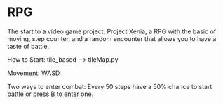# RPG
The start to a video game project, Project Xenia, a RPG with the basic of moving,
step counter, and a random encounter that allows you to have a taste of battle.

How to Start: tile_based --> tileMap.py

Movement: WASD 

Two ways to enter combat: Every 50 steps have a 50% chance to start battle 
or press B to enter one. 


